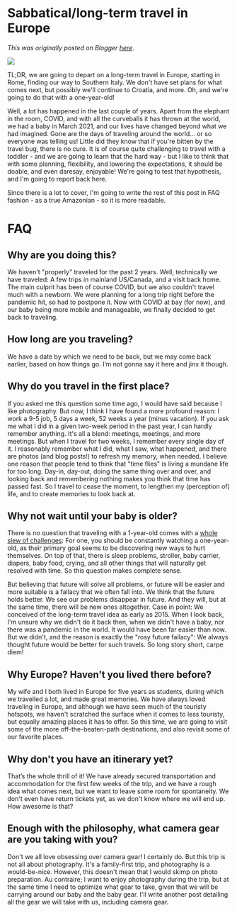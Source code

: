 # Sabbatical/long-term travel in Europe

*This was originally posted on Blogger [here](https://photopensieve.blogspot.com/2022/04/sabbaticallong-term-travel-in-europe.html)*.

![](https://blogger.googleusercontent.com/img/a/AVvXsEhvJdnxAx5H-BjHMWfWmTyCxltOsCVXUiuIq_GuZ6RJVCB7nrcEsS_A3wDRQm_DSjlskPTpO8hAqhzvsuPZIYcLQx_veCu75Mk6rAOLZ7CkDdFY_GfPK1w4gJq85ZngMzRGEsSiDo21QKzgK-P7Szp9uCzmZGqXzs8bJaShGzRuuuEyiLsPnpzsrC5lJQ=w400-h224)

TL;DR, we are going to depart on a long-term travel in Europe, starting in Rome, finding our way to Southern Italy. We don't have set plans for what comes next, but possibly we'll continue to Croatia, and more. Oh, and we're going to do that with a one-year-old!

Well, a lot has happened in the last couple of years. Apart from the elephant in the room, COVID, and with all the curveballs it has thrown at the world, we had a baby in March 2021, and our lives have changed beyond what we had imagined. Gone are the days of traveling around the world... or so everyone was telling us! Little did they know that if you're bitten by the travel bug, there is no cure. It is of course quite challenging to travel with a toddler - and we are going to learn that the hard way - but I like to think that with some planning, flexibility, and lowering the expectations, it should be doable, and even daresay, enjoyable! We're going to test that hypothesis, and I'm going to report back here.

Since there is a lot to cover, I'm going to write the rest of this post in FAQ fashion - as a true Amazonian - so it is more readable.


# FAQ


## Why are you doing this?

We haven't "properly" traveled for the past 2 years. Well, technically we have traveled: A few trips in mainland US/Canada, and a visit back home. The main culprit has been of course COVID, but we also couldn't travel much with a newborn. We were planning for a long trip right before the pandemic hit, so had to postpone it. Now with COVID at bay (for now), and our baby being more mobile and manageable, we finally decided to get back to traveling.


## How long are you traveling?

We have a date by which we need to be back, but we may come back earlier, based on how things go. I’m not gonna say it here and jinx it though.


## Why do you travel in the first place?

If you asked me this question some time ago, I would have said because I like photography. But now, I think I have found a more profound reason: I work a 9-5 job, 5 days a week, 52 weeks a year (minus vacation). If you ask me what I did in a given two-week period in the past year, I can hardly remember anything. It's all a blend: meetings, meetings, and more meetings. But when I travel for two weeks, I remember every single day of it. I reasonably remember what I did, what I saw, what happened, and there are photos (and blog posts!) to refresh my memory, when needed. I believe one reason that people tend to think that "time flies" is living a mundane life for too long. Day-in, day-out, doing the same thing over and over, and looking back and remembering nothing makes you think that time has passed fast. So I travel to cease the moment, to lengthen my (perception of) life, and to create memories to look back at.


## Why not wait until your baby is older?

There is no question that traveling with a 1-year-old comes with a [whole slew of challenges](https://www.ytravelblog.com/worst-age-travel-with-kids/): For one, you should be constantly watching a one-year-old, as their primary goal seems to be discovering new ways to hurt themselves. On top of that, there is sleep problems, stroller, baby carrier, diapers, baby food, crying, and all other things that will naturally get resolved with time. So this question makes complete sense. 

But believing that future will solve all problems, or future will be easier and more suitable is a fallacy that we often fall into. We think that the future holds better. We see our problems disappear in future. And they will, but at the same time, there will be new ones altogether. Case in point: We conceived of the long-term travel idea as early as 2015. When I look back, I'm unsure why we didn't do it back then, when we didn't have a baby, nor there was a pandemic in the world. It would have been far easier than now. But we didn't, and the reason is exactly the "rosy future fallacy": We always thought future would be better for such travels. So long story short, carpe diem!


## Why Europe? Haven't you lived there before?

My wife and I both lived in Europe for five years as students, during which we travelled a lot, and made great memories. We have always loved traveling in Europe, and although we have seen much of the touristy hotspots, we haven't scratched the surface when it comes to less touristy, but equally amazing places it has to offer. So this time, we are going to visit some of the more off-the-beaten-path destinations, and also revisit some of our favorite places.


## Why don't you have an itinerary yet?

That’s the whole thrill of it! We have already secured transportation and accommodation for the first few weeks of the trip, and we have a rough idea what comes next, but we want to leave some room for spontaneity. We don't even have return tickets yet, as we don't know where we will end up. How awesome is that? 


## Enough with the philosophy, what camera gear are you taking with you?

Don't we all love obsessing over camera gear! I certainly do. But this trip is not all about photography. It's a family-first trip, and photography is a would-be-nice. However, this doesn't mean that I would skimp on photo preparation. Au contraire; I want to enjoy photography during the trip, but at the same time I need to optimize what gear to take, given that we will be carrying around our baby and the baby gear. I'll write another post detailing all the gear we will take with us, including camera gear.